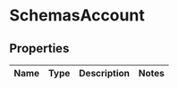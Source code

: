 # SchemasAccount

## Properties
Name | Type | Description | Notes
------------ | ------------- | ------------- | -------------
